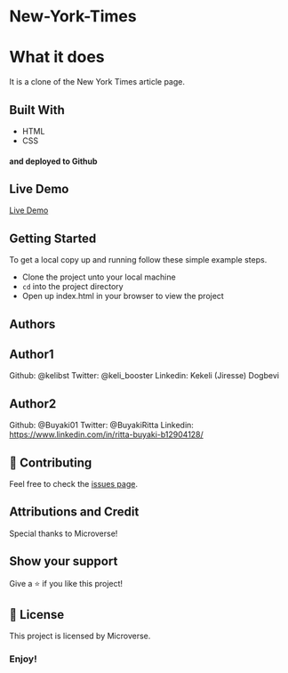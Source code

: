 # New-York-Times

# What it does
It is a clone of the New York Times article page.

## Built With
- HTML
- CSS
#### and deployed to Github

## Live Demo

[Live Demo](https://raw.githack.com/kelibst/New-York-Times/new-featured-branch/index.html/)

## Getting Started

To get a local copy up and running follow these simple example steps.
- Clone the project unto your local machine
- `cd` into the project directory
- Open up index.html in your browser to view the project

## Authors

## Author1

Github: @kelibst
Twitter: @keli_booster
Linkedin: Kekeli (Jiresse) Dogbevi

## Author2

Github: @Buyaki01
Twitter: @BuyakiRitta
Linkedin: https://www.linkedin.com/in/ritta-buyaki-b12904128/

## 🤝 Contributing

Feel free to check the [issues page](https://github.com/kelibst/New-York-Times/issues).

## Attributions and Credit
Special thanks to Microverse!

## Show your support

Give a ⭐️ if you like this project!

## 📝 License

This project is licensed by Microverse.

### Enjoy!
